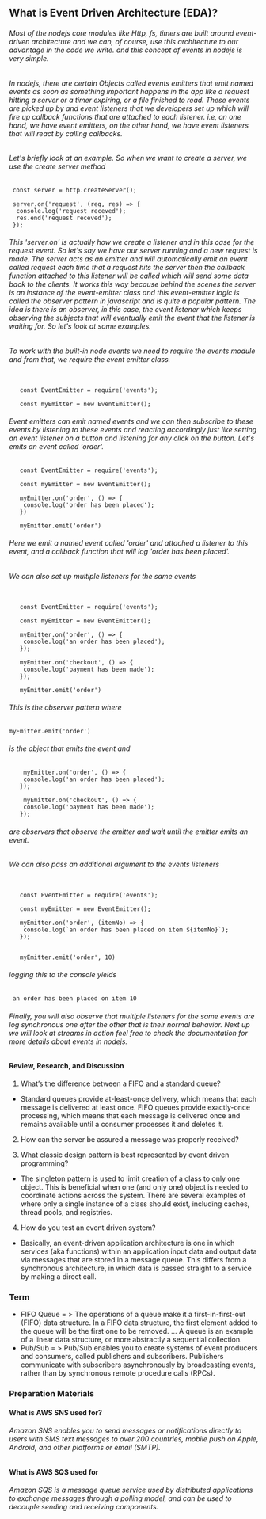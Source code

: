 ## What is Event Driven Architecture (EDA)?

###### Most of the nodejs core modules like Http, fs, timers are built around event-driven architecture and we can, of course, use this architecture to our advantage in the code we write. and this concept of events in nodejs is very simple.

###### In nodejs, there are certain Objects called events emitters that emit named events as soon as something important happens in the app like a request hitting a server or a timer expiring, or a file finished to read. These events are picked up by and event listeners that we developers set up which will fire up callback functions that are attached to each listener. i.e, on one hand, we have event emitters, on the other hand, we have event listeners that will react by calling callbacks.

###### Let's briefly look at an example. So when we want to create a server, we use the create server method

```
 const server = http.createServer();

 server.on('request', (req, res) => {
  console.log('request receved');
  res.end('request receved');
 });

```

###### This 'server.on' is actually how we create a listener and in this case for the request event. So let's say we have our server running and a new request is made. The server acts as an emitter and will automatically emit an event called request each time that a request hits the server then the callback function attached to this listener will be called which will send some data back to the clients. It works this way because behind the scenes the server is an instance of the event-emitter class and this event-emitter logic is called the observer pattern in javascript and is quite a popular pattern. The idea is there is an observer, in this case, the event listener which keeps observing the subjects that will eventually emit the event that the listener is waiting for. So let's look at some examples.

###### To work with the built-in node events we need to require the events module and from that, we require the event emitter class.

```

   const EventEmitter = require('events');

   const myEmitter = new EventEmitter();

```

###### Event emitters can emit named events and we can then subscribe to these events by listening to these events and reacting accordingly just like setting an event listener on a button and listening for any click on the button. Let's emits an event called 'order'.


```
   const EventEmitter = require('events');

   const myEmitter = new EventEmitter();

   myEmitter.on('order', () => {
    console.log('order has been placed');
   })

   myEmitter.emit('order')

```


###### Here we emit a named event called 'order' and attached a listener to this event, and a callback function that will log 'order has been placed'.

###### We can also set up multiple listeners for the same events

```

   const EventEmitter = require('events');

   const myEmitter = new EventEmitter();

   myEmitter.on('order', () => {
    console.log('an order has been placed');
   });

   myEmitter.on('checkout', () => {
    console.log('payment has been made');
   });

   myEmitter.emit('order')
```

###### This is the observer pattern where

```
myEmitter.emit('order')
```

###### is the object that emits the event and

```
    myEmitter.on('order', () => {
    console.log('an order has been placed');
   });

    myEmitter.on('checkout', () => {
    console.log('payment has been made');
   });
```

###### are observers that observe the emitter and wait until the emitter emits an event.

###### We can also pass an additional argument to the events listeners

```

   const EventEmitter = require('events');

   const myEmitter = new EventEmitter();

   myEmitter.on('order', (itemNo) => {
    console.log(`an order has been placed on item ${itemNo}`);
   });


   myEmitter.emit('order', 10)

```
###### logging this to the console yields

```
 an order has been placed on item 10
```

###### Finally, you will also observe that multiple listeners for the same events are log synchronous one after the other that is their normal behavior. Next up we will look at streams in action feel free to check the documentation for more details about events in nodejs.

#### Review, Research, and Discussion

1. What’s the difference between a FIFO and a standard queue?
  * Standard queues provide at-least-once delivery, which means that each message is delivered at least once. FIFO queues provide exactly-once processing, which means that each message is delivered once and remains available until a consumer processes it and deletes it.
2. How can the server be assured a message was properly received?

3. What classic design pattern is best represented by event driven programming?
  * The singleton pattern is used to limit creation of a class to only one object. This is beneficial when one (and only one) object is needed to coordinate actions across the system. There are several examples of where only a single instance of a class should exist, including caches, thread pools, and registries.

4. How do you test an event driven system?

  * Basically, an event-driven application architecture is one in which services (aka functions) within an application input data and output data via messages that are stored in a message queue. This differs from a synchronous architecture, in which data is passed straight to a service by making a direct call.

  ### Term

  * FIFO Queue = > The operations of a queue make it a first-in-first-out (FIFO) data structure. In a FIFO data structure, the first element added to the queue will be the first one to be removed. ... A queue is an example of a linear data structure, or more abstractly a sequential collection.
  * Pub/Sub = > Pub/Sub enables you to create systems of event producers and consumers, called publishers and subscribers. Publishers communicate with subscribers asynchronously by broadcasting events, rather than by synchronous remote procedure calls (RPCs).


### Preparation Materials

#### What is AWS SNS used for?
###### Amazon SNS enables you to send messages or notifications directly to users with SMS text messages to over 200 countries, mobile push on Apple, Android, and other platforms or email (SMTP).

#### What is AWS SQS used for

###### Amazon SQS is a message queue service used by distributed applications to exchange messages through a polling model, and can be used to decouple sending and receiving components.